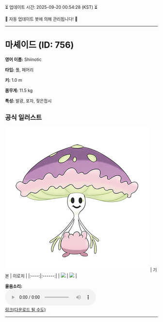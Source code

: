
⏳ 업데이트 시간: 2025-09-20 00:54:28 (KST) ⏳

🤖 자동 업데이트 봇에 의해 관리됩니다! 🤖

---

# 마셰이드 (ID: 756)
**영어 이름:** Shiinotic

**타입:** 풀, 페어리

**키:** 1.0 m

**몸무게:** 11.5 kg

**특성:** 발광, 포자, 젖은접시

## 공식 일러스트
![](https://raw.githubusercontent.com/PokeAPI/sprites/master/sprites/pokemon/other/official-artwork/756.png)
| 기본 | 이로치 |
|:----:|:------:|
| <img src="http://play.pokemonshowdown.com/sprites/ani/shiinotic.gif" width="200"> | <img src="http://play.pokemonshowdown.com/sprites/ani-shiny/shiinotic.gif" width="200"> |

**울음소리:**<br><audio controls src="https://raw.githubusercontent.com/PokeAPI/cries/main/cries/pokemon/latest/756.ogg"></audio><br> [링크(다운로드 될 수도)](https://raw.githubusercontent.com/PokeAPI/cries/main/cries/pokemon/latest/756.ogg)


---
